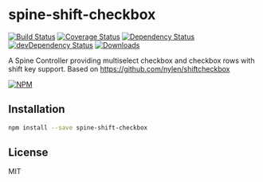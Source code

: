# spine-shift-checkbox

[![Build Status][ci-master]][travis-ci]
[![Coverage Status][coverage-master]][coveralls]
[![Dependency Status][dependency]][david]
[![devDependency Status][dev-dependency]][david-dev]
[![Downloads][downloads]][npm]

A Spine Controller providing multiselect checkbox and checkbox rows with shift key support. Based on https://github.com/nylen/shiftcheckbox

[![NPM][npm-stats]][npm]

## Installation
```sh
npm install --save spine-shift-checkbox
```

## License

MIT

  [ci-master]: https://img.shields.io/travis/nextorigin/spine-shift-checkbox/master.svg?style=flat-square
  [travis-ci]: https://travis-ci.org/nextorigin/spine-shift-checkbox
  [coverage-master]: https://img.shields.io/coveralls/nextorigin/spine-shift-checkbox/master.svg?style=flat-square
  [coveralls]: https://coveralls.io/r/nextorigin/spine-shift-checkbox
  [dependency]: https://img.shields.io/david/nextorigin/spine-shift-checkbox.svg?style=flat-square
  [david]: https://david-dm.org/nextorigin/spine-shift-checkbox
  [dev-dependency]: https://img.shields.io/david/dev/nextorigin/spine-shift-checkbox.svg?style=flat-square
  [david-dev]: https://david-dm.org/nextorigin/spine-shift-checkbox?type=dev
  [downloads]: https://img.shields.io/npm/dm/spine-shift-checkbox.svg?style=flat-square
  [npm]: https://www.npmjs.org/package/spine-shift-checkbox
  [npm-stats]: https://nodei.co/npm/spine-shift-checkbox.png?downloads=true&downloadRank=true&stars=true
